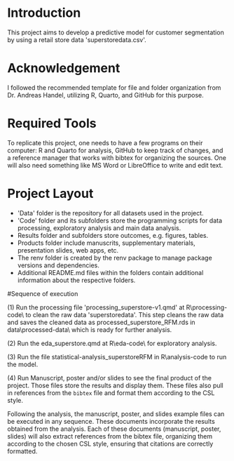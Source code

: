 # Introduction
This project aims to develop a predictive model for customer segmentation by using a retail store data 'superstoredata.csv'.

# Acknowledgement
I followed the recommended template for file and folder organization from Dr. Andreas Handel, utilizing R, Quarto, and GitHub for this purpose.

# Required Tools
To replicate this project, one needs to have a few programs on their computer: R and Quarto for analysis, GitHub to keep track of changes, and a reference manager that works with bibtex for organizing the sources. One will also need something like MS Word or LibreOffice to write and edit text. 

# Project Layout

* 'Data' folder is the repository for all datasets used in the project. 
* 'Code' folder and its subfolders store the programming scripts for data processing, exploratory analysis and main data analysis.
* Results folder and subfolders store outcomes, e.g. figures, tables.
* Products folder include manuscrits, supplementary materials, presentation slides, web apps, etc. 
* The renv folder is created by the renv package to manage package versions and dependencies.
* Additional README.md files within the folders contain additional information about the respective folders.

#Sequence of execution

(1) Run the processing file 'processing_superstore-v1.qmd' at R\processing-code\ to clean the raw data 'superstoredata'. This step cleans the raw data and saves the cleaned data as processed_superstore_RFM.rds in data\processed-data\ which is ready for further analysis. 

(2) Run the eda_superstore.qmd at R\eda-code\ for exploratory analysis. 

(3) Run the file statistical-analysis_superstoreRFM in R\analysis-code to run the model. 

(4) Run Manuscript, poster and/or slides to see the final product of the project. Those files store the results and display them. These files also pull in references from the `bibtex` file and format them according to the CSL style.


Following the analysis, the manuscript, poster, and slides example files can be executed in any sequence. These documents incorporate the results obtained from the analysis. Each of these documents (manuscript, poster, slides) will also extract references from the bibtex file, organizing them according to the chosen CSL style, ensuring that citations are correctly formatted.